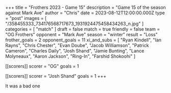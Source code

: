 +++
title = "Frothers 2023 - Game 15"
description = "Game 15 of the season against Mark Ave"
author = "Chris"
date = 2023-08-12T12:00:00.000Z
type = "post"
images = [ "/358455333_734176568717673_1931924475458434263_n.jpg" ]
categories = [ "match" ]
draft = false
match = true
friendly = false
team = "OG Frothers"
opponent = "Mark Ave"
season = "winter"
result = "Loss"
frother_goals = 2
opponent_goals = 11
xi_and_subs = [
  "Ryan Kindell",
  "Ian Rayns",
  "Chris Chester",
  "Evan Doube",
  "Jacob Williamson",
  "Patrick Cameron",
  "Charles Daily",
  "Josh Shand",
  "Jamie Bunting",
  "Lance Molyneaux",
  "Aaron Jackson",
  "Ring-In",
  "Farshid Shokoohi"
]

[[scorers]]
scorer = "OG"
goals = 1

[[scorers]]
scorer = "Josh Shand"
goals = 1
+++

It was a bad one
